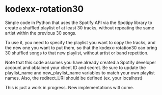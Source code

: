 # kodexx-rotation30

Simple code in Python that uses the Spotify API via the Spotipy library to create a shuffled playlist of at least 30 tracks, without repeating the same artist within the previous 30 songs.

To use it, you need to specify the playlist you want to copy the tracks, and the new one you want to put them, so that the kodexx-rotation30 can bring 30 shuffled songs to that new playlist, without artist or band repetition.

Note that this code assumes you have already created a Spotify developer account and obtained your client ID and secret. 
Be sure to update the playlist_name and new_playlist_name variables to match your own playlist names.
Also, the redirect_URI should be defined (ex. your localhost)

This is just a work in progress.
New implementations witl come.







